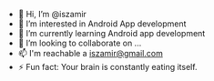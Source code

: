 - 👋 Hi, I’m @iszamir
- 👀 I’m interested in Android App development
- 🌱 I’m currently learning Android app development
- 💞️ I’m looking to collaborate on ...
- 📫 I'm reachable a iszamir@gmail.com
- ⚡ Fun fact: Your brain is constantly eating itself. 

<!---
iszamir/iszamir is a ✨ special ✨ repository because its `README.md` (this file) appears on your GitHub profile.
You can click the Preview link to take a look at your changes.
--->

